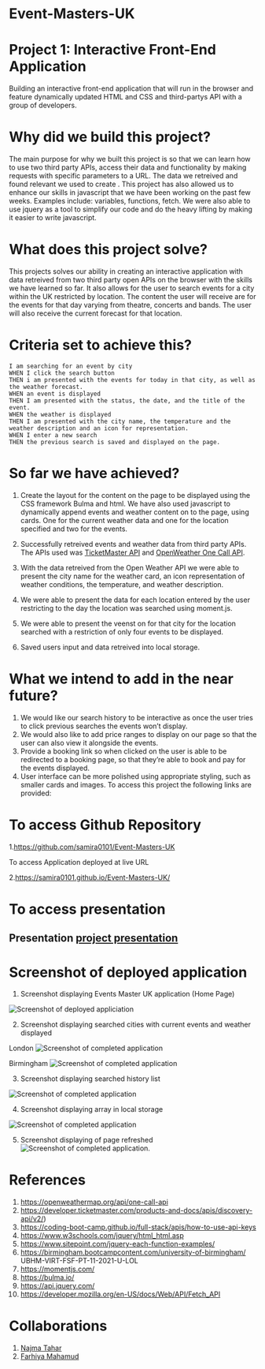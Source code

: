 # Event-Masters-UK
# Project 1: Interactive Front-End Application

Building an interactive front-end application that will run in the browser and feature dynamically updated HTML and CSS and third-partys API with a group of developers.

# Why did we build this project?
The main purpose for why we built this project is so that we can learn how to use two third party APIs, access their data and functionality by making requests with specific parameters to a URL. The data we retreived and found relevant we used to create . This project has also allowed us to enhance our skills in javascript that we have been working on the past few weeks. Examples include: variables, functions, fetch. We were also able to use jquery as a tool to simplify our code and do the heavy lifting by making it easier to write javascript.

# What does this project solve?
This projects solves our ability in creating an interactive application with data retreived from two third party open APIs on the browser with the skills we have learned so far. It also allows for the user to search events for a city within the UK restricted by location. The content the user will receive are for the events for that day varying from theatre, concerts and bands. The user will also receive the current forecast for that location.

# Criteria set to achieve this?
```
I am searching for an event by city
WHEN I click the search button
THEN i am presented with the events for today in that city, as well as the weather forecast.
WHEN an event is displayed
THEN I am presented with the status, the date, and the title of the event.
WHEN the weather is displayed
THEN I am presented with the city name, the temperature and the weather description and an icon for representation.
WHEN I enter a new search
THEN the previous search is saved and displayed on the page.
```
# So far we have achieved?

1. Create the layout for the content on the page to be displayed using the CSS framework Bulma and html. We have also used javascript to dynamically append events and weather content on to the page, using cards. One for the current weather data and one for the location specified and two for the events.

2. Successfully retreived events and weather data from third party APIs. The APIs used was [TicketMaster API](https://developer.ticketmaster.com/products-and-docs/apis/discovery-api/v2/) and [OpenWeather One Call API](https://openweathermap.org/api/one-call-api).

3. With the data retreived from the Open Weather API we were able to present the city name for the weather card, an icon representation of weather conditions, the temperature, and weather description.

4. We were able to present the data for each location entered by the user restricting to the day the location was searched using moment.js.

5. We were able to present the veenst on for that city for the location searched with a restriction of only four events to be displayed.

6. Saved users input and data retreived into local storage.

# What we intend to add in the near future?

1. We would like our search history to be interactive as once the user tries to click previous searches the events won’t display.
2. We would also like to add price ranges to display on our page so that the user can also view it alongside the events.
3. Provide a booking link so when clicked on the user is able to be redirected to a booking page, so that they’re able to book and pay for the events displayed.
4. User interface can be more polished using appropriate styling, such as smaller cards and images.
To access this project the following links are provided:


# To access Github Repository

1.https://github.com/samira0101/Event-Masters-UK

To access Application deployed at live URL

2.https://samira0101.github.io/Event-Masters-UK/

# To access presentation

## Presentation [project presentation](https://docs.google.com/presentation/d/1vAqNAkiIF6cIm_4CPSOFB-BZ4m0XtgwN/edit?usp=sharing&ouid=113958077381292450925&rtpof=true&sd=true)

# Screenshot of deployed application

1. Screenshot displaying Events Master UK application (Home Page)

![Screenshot of deployed appliciation](Images\screenshot-homepage.png)

2. Screenshot displaying searched cities with current events and weather displayed

London
![Screenshot of completed application](Images\Screenshot2-SearchedCity1.png.png)

Birmingham
![Screenshot of completed application](Images\Screenshot3-SearchedCity2.png)

3. Screenshot displaying searched history list 

![Screenshot of completed application](Images\Screenshot4-SearchedHistoryList.png)

4. Screenshot displaying array in local storage

![Screenshot of completed application](Images\Screenshot5-LocalStorageArray.png)

5. Screenshot displaying of page refreshed
![Screenshot of completed application](Images\Shreenshot6-RefreshedPageLS.png).


# References

1. https://openweathermap.org/api/one-call-api
2. https://developer.ticketmaster.com/products-and-docs/apis/discovery-api/v2/)
3. https://coding-boot-camp.github.io/full-stack/apis/how-to-use-api-keys
4. https://www.w3schools.com/jquery/html_html.asp
5. https://www.sitepoint.com/jquery-each-function-examples/
6. https://birmingham.bootcampcontent.com/university-of-birmingham/
   UBHM-VIRT-FSF-PT-11-2021-U-LOL
7. https://momentjs.com/
8. https://bulma.io/
9. https://api.jquery.com/
10. https://developer.mozilla.org/en-US/docs/Web/API/Fetch_API

# Collaborations

1. [Najma Tahar](https://github.com/nt14/EventsMaster)
2. [Farhiya Mahamud](https://github.com/Farhiya1/EventsMasterUK)